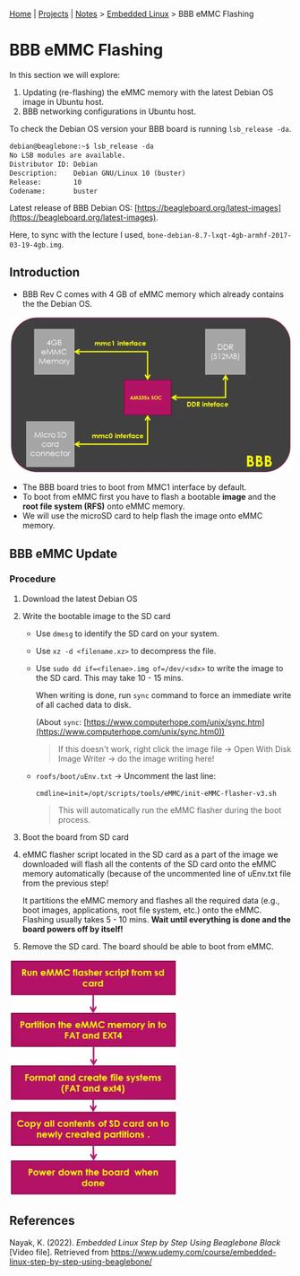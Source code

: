 [Home](../../) | [Projects](../../projects) | [Notes](../) > <a href="./">Embedded Linux</a> > BBB eMMC Flashing

# BBB eMMC Flashing

In this section we will explore:

1. Updating (re-flashing) the eMMC memory with the latest Debian OS image in Ubuntu host.
2. BBB networking configurations in Ubuntu host.

To check the Debian OS version your BBB board is running `lsb_release -da`.

```plain
debian@beaglebone:~$ lsb_release -da
No LSB modules are available.
Distributor ID: Debian
Description:    Debian GNU/Linux 10 (buster)
Release:        10
Codename:       buster
```

Latest release of BBB Debian OS: [https://beagleboard.org/latest-images](https://beagleboard.org/latest-images).

Here, to sync with the lecture I used, `bone-debian-8.7-lxqt-4gb-armhf-2017-03-19-4gb.img`.



## Introduction

* BBB Rev C comes with 4 GB of eMMC memory which already contains the the Debian OS.
  

<img src="./img/bbb-memory-components.png" alt="bbb-memory-components" width="600">



* The BBB board tries to boot from MMC1 interface by default.
* To boot from eMMC first you have to flash a bootable **image** and the **root file system (RFS)** onto eMMC memory.
* We will use the microSD card to help flash the image onto eMMC memory.



## BBB eMMC Update

### Procedure

1. Download the latest Debian OS

2. Write the bootable image to the SD card 

   * Use `dmesg` to identify the SD card on your system.

   * Use `xz -d <filename.xz>` to decompress the file.

   * Use `sudo dd if=<filenae>.img of=/dev/<sdx>` to write the image to the SD card. This may take 10 - 15 mins.

     When writing is done, run `sync` command to force an immediate write of all cached data to disk. 

     (About `sync`: [https://www.computerhope.com/unix/sync.htm](https://www.computerhope.com/unix/sync.htm0))

     > If this doesn't work, right click the image file $\to$ Open With Disk Image Writer $\to$ do the image writing here!

   * `roofs/boot/uEnv.txt` $\to$ Uncomment the last line:

     ```plain
     cmdline=init=/opt/scripts/tools/eMMC/init-eMMC-flasher-v3.sh
     ```
     
     > This will automatically run the eMMC flasher during the boot process.

4. Boot the board from SD card 

5. eMMC flasher script located in the SD card as a part of the image we downloaded will flash all the contents of the SD card onto the eMMC memory automatically (because of the uncommented line of uEnv.txt file from the previous step!

   It partitions the eMMC memory and flashes all the required data (e.g., boot images, applications, root file system, etc.) onto the eMMC. Flashing usually takes 5 - 10 mins. **Wait until everything is done and the board powers off by itself!**

6. Remove the SD card. The board should be able to boot from eMMC.



<img src="./img/emmc-flasher.png" alt="emmc-flasher" width="300">





## References

Nayak, K. (2022). *Embedded Linux Step by Step Using Beaglebone Black* [Video file]. Retrieved from https://www.udemy.com/course/embedded-linux-step-by-step-using-beaglebone/

